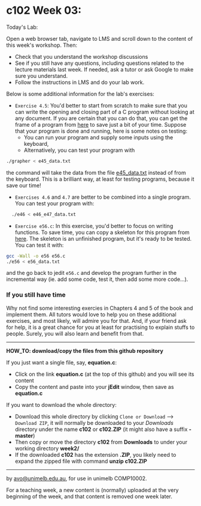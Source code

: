  c102 Week 03:
=======
Today's Lab:

Open a web browser tab, navigate to LMS and scroll down to the content of
this week's workshop. Then:
  * Check that you understand the workshop discussions
  * See if you still have any questions, including questions related
to the lecture materials last week. If needed, ask a tutor or ask
Google to make sure you understand.
  * Follow the instructions in LMS and do your lab work.

Below is some additional information for the lab's exercises:
  * `Exercise 4.5`: You'd better to start from scratch to make sure
that you can write the opening and closing part of a C program without 
looking at any document. If you are certain that you can do that, you
can get the frame of a program from [here](./frame.c) to save just 
a bit of your time. Suppose that your program is done and running,
here is some notes on testing:
    * You can run your program and supply some inputs using the keyboard,
    * Alternatively, you can test your program with
```bash
./grapher < e45_data.txt
```
  the command will take the data from the file [e45_data.txt](./e45_data.txt) instead of from the keyboard. This is a brilliant way, at least for 
testing programs, because it save our time!
  * `Exercises 4.6` and `4.7` are better to be combined into a single 
program. You can test your program with:
```bash 
  ./e46 < e46_e47_data.txt
``` 
  * `Exercise e56.c`: In this exercise, you'd better to focus on 
writing functions. To save time, you can copy a skeleton for this
program from [here](./e56.c). The skeleton is an unfinished
program, but it's ready to be tested. You can test it with:
```bash
gcc -Wall -o e56 e56.c
./e56 < e56_data.txt
```
and the go back to jedit `e56.c` and develop the program further in the
 incremental way (ie. add some code, test it, then add some more code...).

### If you still have time
Why not find some interesting exercies in Chapters 4 and 5 of the book
and implement them. All tutors would love to help you on these additional
exercises, and most likely, will admire you for that. And, if your friend
ask for help, it is a great chance for you at least for practising to
explain stuffs to people. Surely, you will also learn and benefit 
from that. 

---------------------------------------------------------
**HOW_TO: download/copy the files from this github repository**

If you just want a single file, say, **equation.c**:
  * Click on the link **equation.c** (at the top of this github) and you will see its content 
  * Copy the content and paste into your **jEdit** window, then save as **equation.c** 

If you want to download the whole directory:
  * Download this whole directory by clicking `Clone or Download` --> `Download ZIP`, it will normally be downloaded to your *Downloads* directory under the name **c102** or **c102.ZIP** (it might also have a suffix **-master**)
  * Then copy or move the directory **c102** from **Downloads** to under your working directory **week2/**
  * If the downloaded **c102** has the extension **.ZIP**, you likely need to expand the zipped file with command **unzip c102.ZIP**



-------------------------------------------------------------
by avo@unimelb.edu.au, for use in unimelb COMP10002.

For a teaching week, a new content is (normally) uploaded at the very beginning of the week, and that content is removed one week later.
